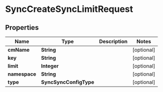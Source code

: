 

# SyncCreateSyncLimitRequest


## Properties

Name | Type | Description | Notes
------------ | ------------- | ------------- | -------------
**cmName** | **String** |  |  [optional]
**key** | **String** |  |  [optional]
**limit** | **Integer** |  |  [optional]
**namespace** | **String** |  |  [optional]
**type** | **SyncSyncConfigType** |  |  [optional]



